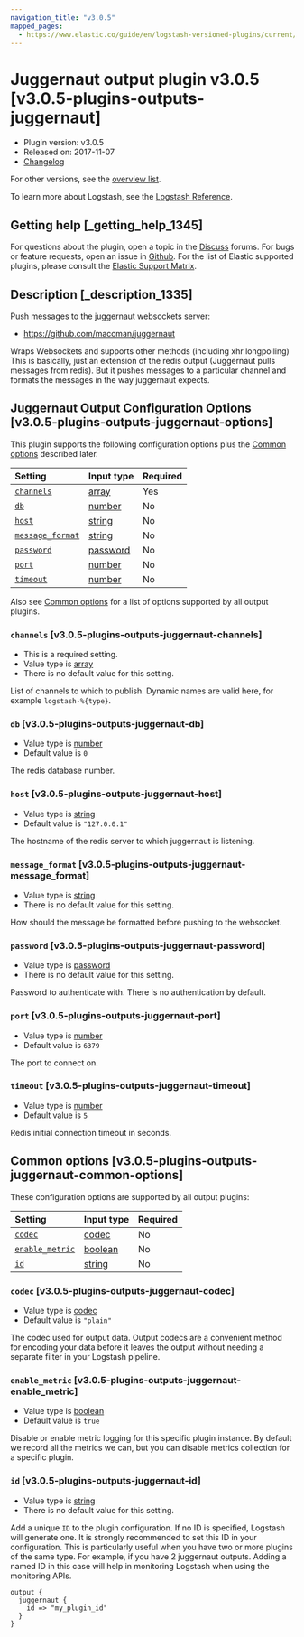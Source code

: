 ```yaml
---
navigation_title: "v3.0.5"
mapped_pages:
  - https://www.elastic.co/guide/en/logstash-versioned-plugins/current/v3.0.5-plugins-outputs-juggernaut.html
---
```


# Juggernaut output plugin v3.0.5 [v3.0.5-plugins-outputs-juggernaut]

* Plugin version: v3.0.5
* Released on: 2017-11-07
* [Changelog](https://github.com/logstash-plugins/logstash-output-juggernaut/blob/v3.0.5/CHANGELOG.md)

For other versions, see the [overview list](output-juggernaut-index.md).

To learn more about Logstash, see the [Logstash Reference](https://www.elastic.co/guide/en/logstash/current/index.html).

## Getting help [_getting_help_1345]

For questions about the plugin, open a topic in the [Discuss](http://discuss.elastic.co) forums. For bugs or feature requests, open an issue in [Github](https://github.com/logstash-plugins/logstash-output-juggernaut). For the list of Elastic supported plugins, please consult the [Elastic Support Matrix](https://www.elastic.co/support/matrix#matrix_logstash_plugins).

## Description [_description_1335]

Push messages to the juggernaut websockets server:

* <https://github.com/maccman/juggernaut>

Wraps Websockets and supports other methods (including xhr longpolling) This is basically, just an extension of the redis output (Juggernaut pulls messages from redis). But it pushes messages to a particular channel and formats the messages in the way juggernaut expects.

## Juggernaut Output Configuration Options [v3.0.5-plugins-outputs-juggernaut-options]

This plugin supports the following configuration options plus the [Common options](v3-0-5-plugins-outputs-juggernaut.md#v3.0.5-plugins-outputs-juggernaut-common-options) described later.

| Setting | Input type | Required |
| :- | :- | :- |
| [`channels`](v3-0-5-plugins-outputs-juggernaut.md#v3.0.5-plugins-outputs-juggernaut-channels) | [array](/lsr/value-types.md#array) | Yes |
| [`db`](v3-0-5-plugins-outputs-juggernaut.md#v3.0.5-plugins-outputs-juggernaut-db) | [number](/lsr/value-types.md#number) | No |
| [`host`](v3-0-5-plugins-outputs-juggernaut.md#v3.0.5-plugins-outputs-juggernaut-host) | [string](/lsr/value-types.md#string) | No |
| [`message_format`](v3-0-5-plugins-outputs-juggernaut.md#v3.0.5-plugins-outputs-juggernaut-message_format) | [string](/lsr/value-types.md#string) | No |
| [`password`](v3-0-5-plugins-outputs-juggernaut.md#v3.0.5-plugins-outputs-juggernaut-password) | [password](/lsr/value-types.md#password) | No |
| [`port`](v3-0-5-plugins-outputs-juggernaut.md#v3.0.5-plugins-outputs-juggernaut-port) | [number](/lsr/value-types.md#number) | No |
| [`timeout`](v3-0-5-plugins-outputs-juggernaut.md#v3.0.5-plugins-outputs-juggernaut-timeout) | [number](/lsr/value-types.md#number) | No |

Also see [Common options](v3-0-5-plugins-outputs-juggernaut.md#v3.0.5-plugins-outputs-juggernaut-common-options) for a list of options supported by all output plugins.

### `channels` [v3.0.5-plugins-outputs-juggernaut-channels]

* This is a required setting.
* Value type is [array](/lsr/value-types.md#array)
* There is no default value for this setting.

List of channels to which to publish. Dynamic names are valid here, for example `logstash-%{type}`.

### `db` [v3.0.5-plugins-outputs-juggernaut-db]

* Value type is [number](/lsr/value-types.md#number)
* Default value is `0`

The redis database number.

### `host` [v3.0.5-plugins-outputs-juggernaut-host]

* Value type is [string](/lsr/value-types.md#string)
* Default value is `"127.0.0.1"`

The hostname of the redis server to which juggernaut is listening.

### `message_format` [v3.0.5-plugins-outputs-juggernaut-message_format]

* Value type is [string](/lsr/value-types.md#string)
* There is no default value for this setting.

How should the message be formatted before pushing to the websocket.

### `password` [v3.0.5-plugins-outputs-juggernaut-password]

* Value type is [password](/lsr/value-types.md#password)
* There is no default value for this setting.

Password to authenticate with. There is no authentication by default.

### `port` [v3.0.5-plugins-outputs-juggernaut-port]

* Value type is [number](/lsr/value-types.md#number)
* Default value is `6379`

The port to connect on.

### `timeout` [v3.0.5-plugins-outputs-juggernaut-timeout]

* Value type is [number](/lsr/value-types.md#number)
* Default value is `5`

Redis initial connection timeout in seconds.

## Common options [v3.0.5-plugins-outputs-juggernaut-common-options]

These configuration options are supported by all output plugins:

| Setting | Input type | Required |
| :- | :- | :- |
| [`codec`](v3-0-5-plugins-outputs-juggernaut.md#v3.0.5-plugins-outputs-juggernaut-codec) | [codec](/lsr/value-types.md#codec) | No |
| [`enable_metric`](v3-0-5-plugins-outputs-juggernaut.md#v3.0.5-plugins-outputs-juggernaut-enable_metric) | [boolean](/lsr/value-types.md#boolean) | No |
| [`id`](v3-0-5-plugins-outputs-juggernaut.md#v3.0.5-plugins-outputs-juggernaut-id) | [string](/lsr/value-types.md#string) | No |

### `codec` [v3.0.5-plugins-outputs-juggernaut-codec]

* Value type is [codec](/lsr/value-types.md#codec)
* Default value is `"plain"`

The codec used for output data. Output codecs are a convenient method for encoding your data before it leaves the output without needing a separate filter in your Logstash pipeline.

### `enable_metric` [v3.0.5-plugins-outputs-juggernaut-enable_metric]

* Value type is [boolean](/lsr/value-types.md#boolean)
* Default value is `true`

Disable or enable metric logging for this specific plugin instance. By default we record all the metrics we can, but you can disable metrics collection for a specific plugin.

### `id` [v3.0.5-plugins-outputs-juggernaut-id]

* Value type is [string](/lsr/value-types.md#string)
* There is no default value for this setting.

Add a unique `ID` to the plugin configuration. If no ID is specified, Logstash will generate one. It is strongly recommended to set this ID in your configuration. This is particularly useful when you have two or more plugins of the same type. For example, if you have 2 juggernaut outputs. Adding a named ID in this case will help in monitoring Logstash when using the monitoring APIs.

```
output {
  juggernaut {
    id => "my_plugin_id"
  }
}
```
